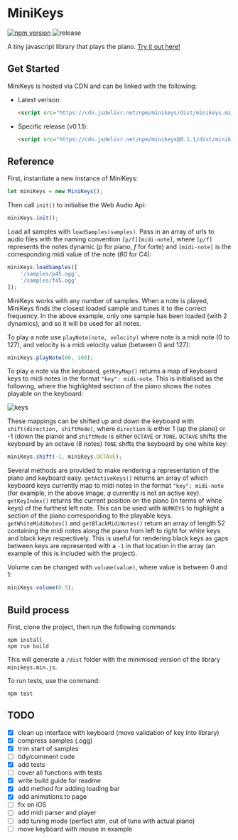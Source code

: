 # MiniKeys

[![npm version](https://badge.fury.io/js/minikeys.svg)](https://badge.fury.io/js/minikeys) ![release](https://github.com/liampuk/minikeys/workflows/release/badge.svg)

A tiny javascript library that plays the piano. [Try it out here!](http://liamp.uk/minikeys)

## Get Started

MiniKeys is hosted via CDN and can be linked with the following:
- Latest verison:
    ```html
    <script src="https://cdn.jsdelivr.net/npm/minikeys/dist/minikeys.min.js"></script>
    ```
- Specific release (v0.1.1):
    ```html
    <script src="https://cdn.jsdelivr.net/npm/minikeys@0.1.1/dist/minikeys.min.js"></script>
    ```

## Reference

First, instantiate a new instance of MiniKeys:

```js
let miniKeys = new MiniKeys();
```

Then call `init()` to initialise the Web Audio Api:

```js
miniKeys.init();
```

Load all samples with `loadSamples(samples)`. Pass in an array of urls to audio files with the naming convention `[p/f][midi-note]`, where `[p/f]` represents the notes dynamic (*p* for piano, *f* for forte) and `[midi-note]` is the corresponding midi value of the note (*60* for C4):

```js
miniKeys.loadSamples([
    '/samples/p45.ogg',
    '/samples/f45.ogg'
]);
```

MiniKeys works with any number of samples. When a note is played, MiniKeys finds the closest loaded sample and tunes it to the correct frequency. In the above example, only one sample has been loaded (with 2 dynamics), and so it will be used for all notes.

To play a note use `playNote(note, velocity)` where note is a midi note (0 to 127), and velocity is a midi velocity value (between 0 and 127):

```js
miniKeys.playNote(60, 100);
```

To play a note via the keyboard, `getKeyMap()` returns a map of keyboard keys to midi notes in the format `"key": midi-note`. This is initialised as the following, where the highlighted section of the piano shows the notes playable on the keyboard:

![keys](https://i.imgur.com/RY63ar8.png)

These mappings can be shifted up and down the keyboard with `shift(direction, shiftMode)`, where `direction` is either 1 (up the piano) or -1 (down the piano) and `shiftMode` is either `OCTAVE` or `TONE`. `OCTAVE` shifts the keyboard by an octave (8 notes) `TONE` shifts the keyboard by one white key:

```js
miniKeys.shift(-1, miniKeys.OCTAVE);
```

Several methods are provided to make rendering a representation of the piano and keyboard easy. `getActiveKeys()` returns an array of which keyboard keys currently map to midi notes in the format `"key": midi-note` (for example, in the above image, *q* currently is not an active key). `getKeyIndex()` returns the current position on the piano (in terms of white keys) of the furthest left note. This can be used with `NUMKEYS` to highlight a section of the piano corresponding to the playable keys. `getWhiteMidiNotes()` and `getBlackMidiNotes()` return an array of length 52 containing the midi notes along the piano from left to right for white keys and black keys respectively. This is useful for rendering black keys as gaps between keys are represented with a `-1` in that location in the array (an example of this is included with the project).

Volume can be changed with `volume(value)`, where value is between 0 and 1:

```js
miniKeys.volume(0.5);
```

## Build process

First, clone the project, then run the following commands:

```
npm install
npm run build
```

This will generate a `/dist` folder with the minimised version of the library `minikeys.min.js`.

To run tests, use the command:

```
npm test
```

## TODO

- [x] clean up interface with keyboard (move validation of key into library)
- [x] compress samples (.ogg)
- [x] trim start of samples
- [ ] tidy/comment code
- [x] add tests
- [ ] cover all functions with tests
- [x] write build guide for readme
- [x] add method for adding loading bar
- [x] add animations to page
- [ ] fix on iOS
- [ ] add midi parser and player
- [ ] add tuning mode (perfect atm, out of tune with actual piano)
- [ ] move keyboard with mouse in example
